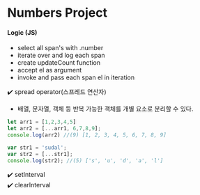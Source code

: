 # Numbers Project

#### Logic (JS)
- select all span's with .number
- iterate over and log each span
- create updateCount function
- accept el as argument
- invoke and pass each span el in iteration

✔️ spread operator(스프레드 연산자)
- 배열, 문자열, 객체 등 반복 가능한 객체를 개별 요소로 분리할 수 있다.
```js
let arr1 = [1,2,3,4,5]
let arr2 = [...arr1, 6,7,8,9];
console.log(arr2) //(9) [1, 2, 3, 4, 5, 6, 7, 8, 9]

var str1 = 'sudal'; 
var str2 = [...str1]; 
console.log(str2); //(5) ['s', 'u', 'd', 'a', 'l']
```

✔️ setInterval  
✔️ clearInterval